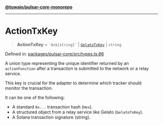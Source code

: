 [**@tuwaio/pulsar-core-monorepo**](../../../README.md)

***

# ActionTxKey

> **ActionTxKey** = `` `0x${string}` `` \| [`GelatoTxKey`](GelatoTxKey.md) \| `string`

Defined in: [packages/pulsar-core/src/types.ts:86](https://github.com/TuwaIO/pulsar-core/blob/5b62bcb03f6eb32e89bac66553fb0e9e924d55a1/packages/pulsar-core/src/types.ts#L86)

A union type representing the unique identifier returned by an `actionFunction`
after a transaction is submitted to the network or a relay service.

This key is crucial for the adapter to determine which tracker should
monitor the transaction.

It can be one of the following:
- A standard `0x...` transaction hash (`Hex`).
- A structured object from a relay service like Gelato (`GelatoTxKey`).
- A Solana transaction signature (string).
